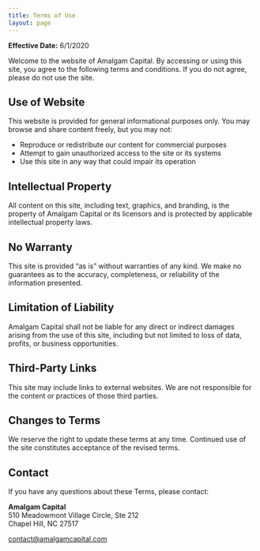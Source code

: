 ```yaml
---
title: Terms of Use
layout: page
---
```

**Effective Date:** 6/1/2020

Welcome to the website of Amalgam Capital. By accessing or using this site, you agree to the following terms and conditions. If you do not agree, please do not use the site.

## Use of Website

This website is provided for general informational purposes only. You may browse and share content freely, but you may not:
- Reproduce or redistribute our content for commercial purposes
- Attempt to gain unauthorized access to the site or its systems
- Use this site in any way that could impair its operation

## Intellectual Property

All content on this site, including text, graphics, and branding, is the property of Amalgam Capital or its licensors and is protected by applicable intellectual property laws.

## No Warranty

This site is provided “as is” without warranties of any kind. We make no guarantees as to the accuracy, completeness, or reliability of the information presented.

## Limitation of Liability

Amalgam Capital shall not be liable for any direct or indirect damages arising from the use of this site, including but not limited to loss of data, profits, or business opportunities.

## Third-Party Links

This site may include links to external websites. We are not responsible for the content or practices of those third parties.

## Changes to Terms

We reserve the right to update these terms at any time. Continued use of the site constitutes acceptance of the revised terms.

## Contact

If you have any questions about these Terms, please contact:

**Amalgam Capital**  
510 Meadowmont Village Circle, Ste 212  
Chapel Hill, NC 27517  

contact@amalgamcapital.com